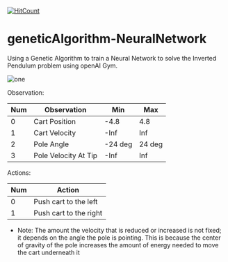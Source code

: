 [![HitCount](http://hits.dwyl.io/hugoassisj/geneticAlgorithm-NeuralNetwork.svg)](http://hits.dwyl.io/hugoassisj/geneticAlgorithm-NeuralNetwork)

# geneticAlgorithm-NeuralNetwork
Using a Genetic Algorithm to train a Neural Network to solve the Inverted Pendulum problem using openAI Gym.

![one](https://user-images.githubusercontent.com/45035051/76994682-88ee8800-692d-11ea-86a2-978504a558e7.png)

Observation:

| Num | Observation          | Min     | Max    |
|-----|----------------------|---------|--------|
| 0   | Cart Position        | -4.8    | 4.8    |
| 1   | Cart Velocity        | -Inf    | Inf    |
| 2   | Pole Angle           | -24 deg | 24 deg |
| 3   | Pole Velocity At Tip | -Inf    | Inf    |

Actions:

| Num | Action                 |
|-----|------------------------|
| 0   | Push cart to the left  |
| 1   | Push cart to the right |

 * Note: The amount the velocity that is reduced or increased is not fixed; it depends on the angle the pole is pointing. This is because the center of gravity of the pole increases the amount of energy needed to move the cart underneath it

